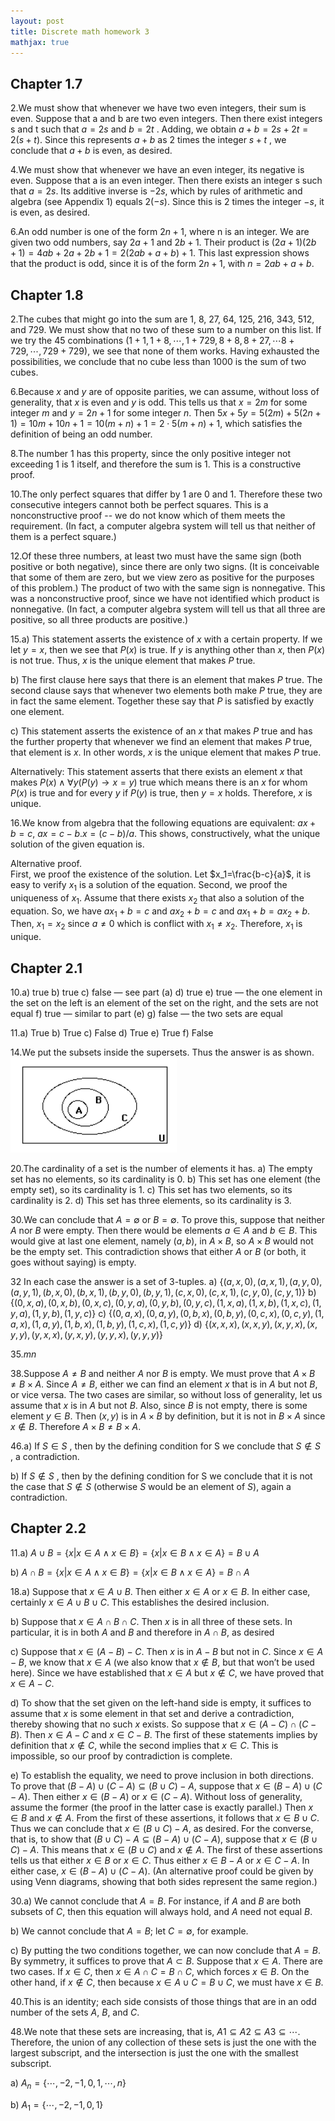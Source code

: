 ```yaml
---
layout: post
title: Discrete math homework 3
mathjax: true
---
```

## Chapter 1.7
2.We must show that whenever we have two even integers, their sum is even. Suppose that a and b are
two even integers. Then there exist integers s and t such that $a = 2s$ and $b = 2t$ . Adding, we obtain
$a + b = 2s + 2t = 2(s + t)$. Since this represents $a + b$ as 2 times the integer $s + t$ , we conclude that $a + b$ is even, as desired.

4.We must show that whenever we have an even integer, its negative is even. Suppose that a is an even integer.
Then there exists an integer s such that $a = 2s$. Its additive inverse is $−2s$, which by rules of arithmetic and
algebra (see Appendix 1) equals $2(−s)$. Since this is 2 times the integer $−s$, it is even, as desired.

6.An odd number is one of the form $2n + 1$, where n is an integer. We are given two odd numbers, say $2a + 1$ and $2b + 1$. Their product is $(2a + 1)(2b + 1) = 4ab + 2a + 2b + 1 = 2(2ab + a + b) + 1$. This last expression shows that the product is odd, since it is of the form $2n + 1$, with $n = 2ab + a + b$.

## Chapter 1.8
2.The cubes that might go into the sum are 1, 8, 27, 64, 125, 216, 343, 512, and 729. We must show that
no two of these sum to a number on this list. If we try the 45 combinations $(1+1, 1+8, \cdots, 1+729, 8+8,
8 + 27, \cdots 8 + 729, \cdots, 729 + 729)$, we see that none of them works. Having exhausted the possibilities, we
conclude that no cube less than 1000 is the sum of two cubes.

6.Because $x$ and $y$ are of opposite parities, we can assume, without loss of generality, that $x$ is even and
$y$ is odd. This tells us that $x = 2m$ for some integer $m$ and $y = 2n + 1$ for some integer $n$. Then
$5x+5y = 5(2m)+5(2n+1) = 10m+10n+1 = 10(m+n)+1 = 2\cdot 5(m+n)+1$, which satisfies the definition
of being an odd number.

8.The number 1 has this property, since the only positive integer not exceeding 1 is 1 itself, and therefore the sum is 1. This is a constructive proof.

10.The only perfect squares that differ by 1 are 0 and 1. Therefore these two consecutive integers cannot both be perfect squares. This is a nonconstructive proof -- we do not know which of them meets the requirement.
(In fact, a computer algebra system will tell us that neither of them is a perfect square.)

12.Of these three numbers, at least two must have the same sign (both positive or both negative), since there are only two signs. (It is conceivable that some of them are zero, but we view zero as positive for the purposes of
this problem.) The product of two with the same sign is nonnegative. This was a nonconstructive proof, since we have not identified which product is nonnegative. (In fact, a computer algebra system will tell us that all
three are positive, so all three products are positive.)

15.a) This statement asserts the existence of $x$ with a certain property. If we let $y = x$, then we see that $P(x)$ is true. If $y$ is anything other than $x$, then $P(x)$ is not true. Thus, $x$ is the unique element that makes $P$ true.

b) The first clause here says that there is an element that makes $P$ true. The second clause says that whenever two elements both make $P$ true, they are in fact the same element. Together these say that $P$ is satisfied by exactly one element.

c) This statement asserts the existence of an $x$ that makes $P$ true and has the further property that whenever we find an element that makes $P$ true, that element is $x$. In other words, $x$ is the unique element that makes $P$ true.

Alternatively: This statement asserts that there exists an element $x$ that makes $P(x)\wedge \forall y(P(y)\rightarrow x=y)$ true which means there is an $x$ for whom $P(x)$ is true and for every $y$ if $P(y)$ is true, then $y = x$ holds. Therefore, $x$ is unique.

16.We know from algebra that the following equations are equivalent: $ax + b = c$, $ax = c − b. x = (c − b)/a$.
This shows, constructively, what the unique solution of the given equation is.

Alternative proof.  
First, we proof the existence of the solution. Let $x_1=\frac{b-c}{a}$, it is easy to verify $x_1$ is a solution of the equation. Second, we proof the uniqueness of $x_1$. Assume that there exists $x_2$ that also a solution of the equation. So, we have $ax_1 + b = c$ and $ax_2 + b = c$ and $ax_1 + b = ax_2 + b$. Then, $x_1 = x_2$ since $a\neq 0$ which is conflict with $x_1 \neq x_2$. Therefore, $x_1$ is unique.



## Chapter 2.1
10.a) true b) true c) false — see part (a) d) true e) true — the one element in the set on the left is an element of the set on the right, and the sets are not equal f) true — similar to part (e) g) false — the two sets are equal

11.a) True b) True c) False d) True e) True f) False

14.We put the subsets inside the supersets. Thus the answer is as shown.
![ls](ls.png)

20.The cardinality of a set is the number of elements it has.
a) The empty set has no elements, so its cardinality is 0.
b) This set has one element (the empty set), so its cardinality is 1.
c) This set has two elements, so its cardinality is 2.
d) This set has three elements, so its cardinality is 3.

30.We can conclude that $A = \emptyset$ or $B = \emptyset$. To prove this, suppose that neither $A$ nor $B$ were empty. Then
there would be elements $a \in A$ and $b \in B$. This would give at last one element, namely $(a, b)$, in $A \times B$, so $A \times B$ would not be the empty set. This contradiction shows that either $A$ or $B$ (or both, it goes without saying) is empty.

32 In each case the answer is a set of 3-tuples.
a) $\{(a, x, 0), (a, x, 1), (a, y, 0), (a, y, 1), (b, x, 0), (b, x, 1), (b, y, 0), (b, y, 1), (c, x, 0), (c, x, 1), (c, y, 0), (c, y, 1)\}$
b) $\{(0, x, a), (0, x, b), (0, x, c), (0, y, a), (0, y, b), (0, y, c), (1, x, a), (1, x, b), (1, x, c), (1, y, a), (1, y, b), (1, y, c)\}$
c) $\{(0, a, x), (0, a, y), (0, b, x), (0, b, y), (0, c, x), (0, c, y), (1, a, x), (1, a, y), (1, b, x), (1, b, y), (1, c, x), (1, c, y)\}$
d) $\{(x, x, x), (x, x, y), (x, y, x), (x, y, y), (y, x, x), (y, x, y), (y, y, x), (y, y, y)\}$

35.$mn$

38.Suppose $A\neq B$ and neither $A$ nor $B$ is empty. We must prove that $A\times B \neq B\times A$. Since $A \neq B$, either
we can find an element $x$ that is in $A$ but not $B$, or vice versa. The two cases are similar, so without loss of
generality, let us assume that $x$ is in $A$ but not $B$. Also, since $B$ is not empty, there is some element $y \in B$.
Then $(x, y)$ is in $A\times B$ by definition, but it is not in $B \times A$ since $x \notin B$. Therefore $A \times B \neq B \times A$.

46.a) If $S \in S$ , then by the defining condition for S we conclude that $S \notin S$ , a contradiction.

b) If $S\notin S$ , then by the defining condition for S we conclude that it is not the case that $S \notin S$ (otherwise $S$ would be an element of $S$), again a contradiction.

## Chapter 2.2

11.a) $A\cup B =\{x|x \in A\wedge x \in B\} = \{x| x\in B\wedge x \in A\}= B\cup A$

b) $A\cap B =\{x|x\in A\wedge x\in B\}=\{x|x \in B \wedge x \in A\}= B\cap A$

18.a) Suppose that $x \in A\cup B$. Then either $x \in A$ or $x \in B$. In either case, certainly $x \in A \cup B \cup C$. This establishes the desired inclusion.

b) Suppose that $x \in A \cap B \cap C$. Then $x$ is in all three of these sets. In particular, it is in both $A$ and $B$ and therefore in $A\cap B$, as desired

c) Suppose that $x\in(A−B)−C$. Then $x$ is in $A−B$ but not in $C$. Since $x\in A−B$, we know that $x \in A$
(we also know that $x\notin B$, but that won’t be used here). Since we have established that $x \in A$ but $x\notin C$, we have proved that $x\in A − C$.

d) To show that the set given on the left-hand side is empty, it suffices to assume that $x$ is some element in that set and derive a contradiction, thereby showing that no such $x$ exists. So suppose that $x\in (A−C)\cap(C −B)$.
Then $x \in A − C$ and $x \in C − B$. The first of these statements implies by definition that $x \notin C$, while the second implies that $x \in C$. This is impossible, so our proof by contradiction is complete.

e) To establish the equality, we need to prove inclusion in both directions. To prove that $(B −A)\cup(C −A)\subseteq
(B\cup C)−A$, suppose that $x \in (B −A)\cup (C −A)$. Then either $x\in (B −A)$ or $x \in (C −A)$. Without loss of generality, assume the former (the proof in the latter case is exactly parallel.) Then $x \in B$ and $x \notin A$. From the first of these assertions, it follows that $x \in B\cup C$. Thus we can conclude that $x \in (B\cup C)−A$, as desired. For the converse, that is, to show that $(B \cup C) − A \subseteq (B − A) \cup (C − A)$, suppose that $x \in (B \cup C) − A$.
This means that $x \in (B \cup C)$ and $x \notin A$. The first of these assertions tells us that either $x \in B$ or $x \in C$. Thus either $x \in B − A$ or $x \in C − A$. In either case, $x \in (B − A) \cup (C − A)$. (An alternative proof could be given by using Venn diagrams, showing that both sides represent the same region.)

30.a) We cannot conclude that $A = B$. For instance, if $A$ and $B$ are both subsets of $C$, then this equation will
always hold, and $A$ need not equal $B$.

b) We cannot conclude that $A = B$; let $C = \emptyset$, for example.

c) By putting the two conditions together, we can now conclude that $A = B$. By symmetry, it suffices to
prove that $A \subset B$. Suppose that $x \in A$. There are two cases. If $x \in C$, then $x \in A \cap C = B \cap C$, which forces $x \in B$. On the other hand, if $x \notin C$, then because $x \in A \cup C = B \cup C$, we must have $x\in B$.

40.This is an identity; each side consists of those things that are in an odd number of the sets $A$, $B$, and $C$.

48.We note that these sets are increasing, that is, $A1\subseteq A2\subseteq A3 \subseteq \cdots$. Therefore, the union of any collection
of these sets is just the one with the largest subscript, and the intersection is just the one with the smallest subscript.

a) $A_n = \{\cdots ,−2,−1, 0, 1, \cdots , n\}$

b) $A_1 = \{\cdots,−2,−1, 0, 1\}$
